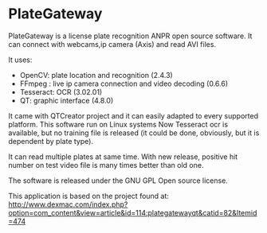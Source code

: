PlateGateway
============

PlateGateway is a license plate recognition ANPR open source software. It can connect with webcams,ip camera (Axis) and  read AVI files.

It uses:
- OpenCV: plate location and recognition (2.4.3)
- FFmpeg : live ip camera connection and video decoding (0.6.6)
- Tesseract: OCR (3.02.01)
- QT: graphic interface (4.8.0)

It came with QTCreator project and it can easily adapted to every supported platform. This software run on Linux systems Now Tesseract ocr is available, but no training file is released (it could be done, obviously, but it is dependent by plate type).

It can read multiple plates at same time. With new release, positive hit number on test video file is many times better than old one.

The software is released under the GNU GPL Open source license.

This application is based on the project found at: http://www.dexmac.com/index.php?option=com_content&view=article&id=114:plategatewayqt&catid=82&Itemid=474
